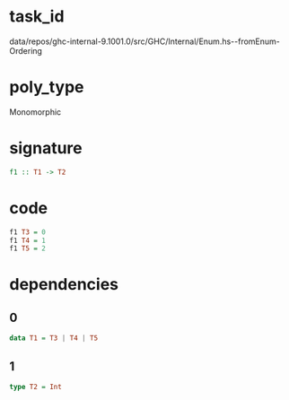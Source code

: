 
# task_id
data/repos/ghc-internal-9.1001.0/src/GHC/Internal/Enum.hs--fromEnum-Ordering

# poly_type
Monomorphic

# signature
```haskell
f1 :: T1 -> T2
```   

# code
```haskell
f1 T3 = 0
f1 T4 = 1
f1 T5 = 2
```

# dependencies
## 0
```haskell
data T1 = T3 | T4 | T5
```
## 1
```haskell
type T2 = Int
```

